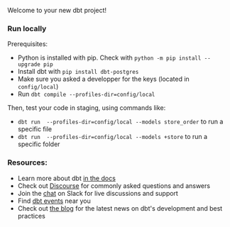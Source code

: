 Welcome to your new dbt project!

### Run locally

Prerequisites:

- Python is installed with pip. Check with `python -m pip install --upgrade pip`
- Install dbt with `pip install dbt-postgres`
- Make sure you asked a developper for the keys (located in `config/local`)
- Run `dbt compile --profiles-dir=config/local`

Then, test your code in staging, using commands like:

- `dbt run  --profiles-dir=config/local --models store_order` to run a specific file
- `dbt run  --profiles-dir=config/local --models +store` to run a specific folder

### Resources:

- Learn more about dbt [in the docs](https://docs.getdbt.com/docs/introduction)
- Check out [Discourse](https://discourse.getdbt.com/) for commonly asked questions and answers
- Join the [chat](https://community.getdbt.com/) on Slack for live discussions and support
- Find [dbt events](https://events.getdbt.com) near you
- Check out [the blog](https://blog.getdbt.com/) for the latest news on dbt's development and best practices
